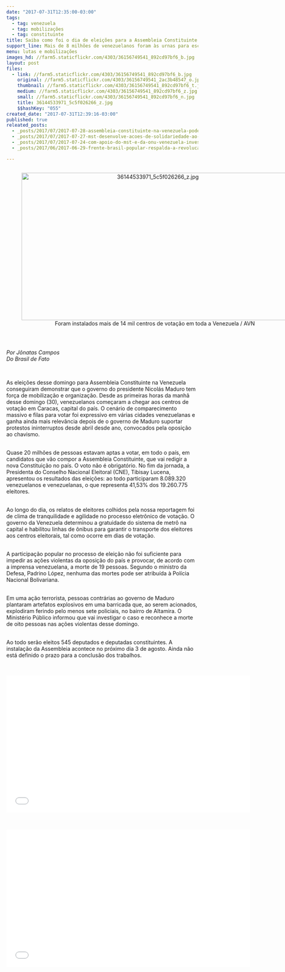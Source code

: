 ```yaml
---
date: "2017-07-31T12:35:00-03:00"
tags:
  - tag: venezuela
  - tag: mobilizações
  - tag: constituinte
title: Saiba como foi o dia de eleições para a Assembleia Constituinte na Venezuela
support_line: Mais de 8 milhões de venezuelanos foram às urnas para escolher seus representantes na Assembleia Nacional Constituinte
menu: lutas e mobilizações
images_hd: //farm5.staticflickr.com/4303/36156749541_892cd97bf6_b.jpg
layout: post
files:
  - link: //farm5.staticflickr.com/4303/36156749541_892cd97bf6_b.jpg
    original: //farm5.staticflickr.com/4303/36156749541_2ac3b48547_o.jpg
    thumbnail: //farm5.staticflickr.com/4303/36156749541_892cd97bf6_t.jpg
    medium: //farm5.staticflickr.com/4303/36156749541_892cd97bf6_z.jpg
    small: //farm5.staticflickr.com/4303/36156749541_892cd97bf6_n.jpg
    title: 36144533971_5c5f026266_z.jpg
    $$hashKey: "055"
created_date: "2017-07-31T12:39:16-03:00"
published: true
releated_posts:
  - _posts/2017/07/2017-07-28-assembleia-constituinte-na-venezuela-pode-ser-uma-saida-para-a-crise-alimentar.md
  - _posts/2017/07/2017-07-27-mst-desenvolve-acoes-de-solidariedade-ao-povo-venezuelano.md
  - _posts/2017/07/2017-07-24-com-apoio-do-mst-e-da-onu-venezuela-investe-na-producao-de-sementes-agroecologicas.md
  - _posts/2017/06/2017-06-29-frente-brasil-popular-respalda-a-revolucao-bolivariana-e-o-governo-maduro.md

---
```

<div style="text-align:center">
<figure class="image" style="display:inline-block"><img alt="36144533971_5c5f026266_z.jpg" height="387" src="//farm5.staticflickr.com/4303/36156749541_892cd97bf6_b.jpg" width="700" />
<figcaption>Foram instalados mais de 14 mil centros de vota&ccedil;&atilde;o em toda a Venezuela / AVN</figcaption>
</figure>
</div>

<p>&nbsp;</p>

<p><em>Por&nbsp;J&ocirc;natas Campos<br />
Do Brasil de Fato&nbsp;</em></p>

<p>&nbsp;</p>

<p>As elei&ccedil;&otilde;es desse domingo para Assembleia Constituinte na Venezuela conseguiram demonstrar que o governo do presidente Nicol&aacute;s Maduro tem for&ccedil;a de mobiliza&ccedil;&atilde;o e organiza&ccedil;&atilde;o. Desde as primeiras horas da manh&atilde; desse domingo (30), venezuelanos come&ccedil;aram a chegar aos centros de vota&ccedil;&atilde;o em Caracas, capital do pa&iacute;s. O cen&aacute;rio de comparecimento massivo e filas para votar foi expressivo em v&aacute;rias cidades venezuelanas e ganha ainda mais relev&acirc;ncia depois de o governo de Maduro suportar protestos ininterruptos desde abril desde ano, convocados pela oposi&ccedil;&atilde;o ao chavismo.</p>

<p><br />
Quase 20 milh&otilde;es de pessoas estavam aptas a votar, em todo o pa&iacute;s, em candidatos que v&atilde;o compor a Assembleia Constituinte, que vai redigir a nova Constitui&ccedil;&atilde;o no pa&iacute;s. O voto n&atilde;o &eacute; obrigat&oacute;rio. No fim da jornada, a Presidenta do Conselho Nacional Eleitoral (CNE), Tibisay Lucena, apresentou os resultados das elei&ccedil;&otilde;es: ao todo participaram 8.089.320 venezuelanos e venezuelanas, o que representa 41,53% dos 19.260.775 eleitores.</p>

<p><br />
Ao longo do dia, os relatos de eleitores colhidos pela nossa reportagem foi de clima de tranquilidade e agilidade no processo eletr&ocirc;nico de vota&ccedil;&atilde;o. O governo da Venezuela determinou a gratuidade do sistema de metr&ocirc; na capital e habilitou linhas de &ocirc;nibus para garantir o transporte dos eleitores aos centros eleitorais, tal como ocorre em dias de vota&ccedil;&atilde;o.&nbsp;</p>

<p><br />
A participa&ccedil;&atilde;o popular no processo de elei&ccedil;&atilde;o n&atilde;o foi suficiente para impedir as a&ccedil;&otilde;es violentas da oposi&ccedil;&atilde;o do pa&iacute;s e provocar, de acordo com a imprensa venezuelana, a morte de 19 pessoas. Segundo o ministro da Defesa, Padrino L&oacute;pez, nenhuma das mortes pode ser atribu&iacute;da &agrave; Pol&iacute;cia Nacional Bolivariana.&nbsp;</p>

<p><br />
Em uma a&ccedil;&atilde;o terrorista, pessoas contr&aacute;rias ao governo de Maduro plantaram artefatos explosivos em uma barricada que, ao serem acionados, explodiram ferindo pelo menos sete policiais, no bairro de Altamira. O Minist&eacute;rio P&uacute;blico informou que vai investigar o caso e reconhece a morte de oito pessoas nas a&ccedil;&otilde;es violentas desse domingo.</p>

<p><br />
Ao todo ser&atilde;o eleitos 545 deputados e deputadas constituintes. A instala&ccedil;&atilde;o da Assembleia acontece no pr&oacute;ximo dia 3 de agosto. Ainda n&atilde;o est&aacute; definido o prazo para a conclus&atilde;o dos trabalhos.</p>

<p>&nbsp;</p>

<p><iframe allowfullscreen="" frameborder="0" height="360" src="//www.youtube.com/embed/6bJ9SCpBIgQ" width="640"></iframe></p>

<p>&nbsp;</p>

<p><iframe allowfullscreen="" frameborder="0" height="360" src="//www.youtube.com/embed/vBF5nagRm6Q" width="640"></iframe></p>
